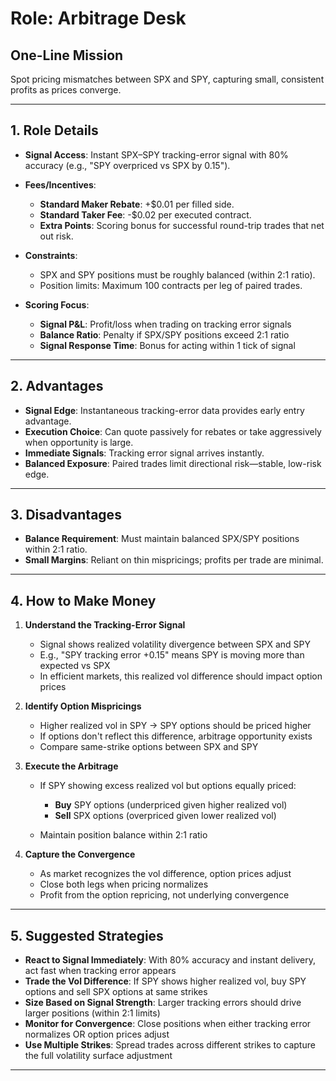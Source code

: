 # Role: Arbitrage Desk

## One-Line Mission

Spot pricing mismatches between SPX and SPY, capturing small, consistent profits as prices converge.

---

## 1. Role Details

- **Signal Access**: Instant SPX–SPY tracking-error signal with 80% accuracy (e.g., "SPY overpriced vs SPX by 0.15").
- **Fees/Incentives**:

  - **Standard Maker Rebate**: +\$0.01 per filled side.
  - **Standard Taker Fee**: -\$0.02 per executed contract.
  - **Extra Points**: Scoring bonus for successful round-trip trades that net out risk.
- **Constraints**:

  - SPX and SPY positions must be roughly balanced (within 2:1 ratio).
  - Position limits: Maximum 100 contracts per leg of paired trades.
- **Scoring Focus**:

  - **Signal P&L**: Profit/loss when trading on tracking error signals
  - **Balance Ratio**: Penalty if SPX/SPY positions exceed 2:1 ratio
  - **Signal Response Time**: Bonus for acting within 1 tick of signal

---

## 2. Advantages

- **Signal Edge**: Instantaneous tracking-error data provides early entry advantage.
- **Execution Choice**: Can quote passively for rebates or take aggressively when opportunity is large.
- **Immediate Signals**: Tracking error signal arrives instantly.
- **Balanced Exposure**: Paired trades limit directional risk—stable, low-risk edge.

---

## 3. Disadvantages

- **Balance Requirement**: Must maintain balanced SPX/SPY positions within 2:1 ratio.
- **Small Margins**: Reliant on thin mispricings; profits per trade are minimal.

---

## 4. How to Make Money

1. **Understand the Tracking-Error Signal**

   - Signal shows realized volatility divergence between SPX and SPY
   - E.g., "SPY tracking error +0.15" means SPY is moving more than expected vs SPX
   - In efficient markets, this realized vol difference should impact option prices

2. **Identify Option Mispricings**

   - Higher realized vol in SPY → SPY options should be priced higher
   - If options don't reflect this difference, arbitrage opportunity exists
   - Compare same-strike options between SPX and SPY

3. **Execute the Arbitrage**

   - If SPY showing excess realized vol but options equally priced:

     - **Buy** SPY options (underpriced given higher realized vol)
     - **Sell** SPX options (overpriced given lower realized vol)
   - Maintain position balance within 2:1 ratio

4. **Capture the Convergence**

   - As market recognizes the vol difference, option prices adjust
   - Close both legs when pricing normalizes
   - Profit from the option repricing, not underlying convergence

---

## 5. Suggested Strategies

- **React to Signal Immediately**: With 80% accuracy and instant delivery, act fast when tracking error appears
- **Trade the Vol Difference**: If SPY shows higher realized vol, buy SPY options and sell SPX options at same strikes
- **Size Based on Signal Strength**: Larger tracking errors should drive larger positions (within 2:1 limits)
- **Monitor for Convergence**: Close positions when either tracking error normalizes OR option prices adjust
- **Use Multiple Strikes**: Spread trades across different strikes to capture the full volatility surface adjustment

---
